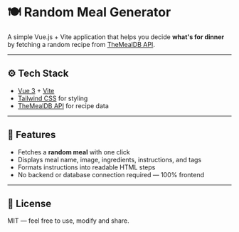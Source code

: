 # 🍽️ Random Meal Generator

A simple Vue.js + Vite application that helps you decide **what's for dinner** by fetching a random recipe from [TheMealDB API](https://www.themealdb.com/).

---

## ⚙️ Tech Stack

- [Vue 3](https://vuejs.org/) + [Vite](https://vitejs.dev/)
- [Tailwind CSS](https://tailwindcss.com/) for styling
- [TheMealDB API](https://www.themealdb.com/) for recipe data

---

## 🎯 Features

- Fetches a **random meal** with one click
- Displays meal name, image, ingredients, instructions, and tags
- Formats instructions into readable HTML steps
- No backend or database connection required — 100% frontend

---
## 📝 License
MIT — feel free to use, modify and share.
